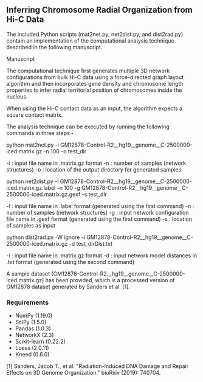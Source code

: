 ## Inferring Chromosome Radial Organization from Hi-C Data ##

The included Python scripts (mat2net.py, net2dist.py, and dist2rad.py) contain an implementation of the computational analysis technique described in the following manuscript.

Manuscript

The computational technique first generates multiple 3D network configurations from bulk Hi-C data using a force-directed graph layout algorithm and then incorporates gene density and chromosome length properties to infer radial territorial position of chromosomes inside the nucleus.

When using the Hi-C contact data as an input, the algorithm expects a square contact matrix. 

The analysis technique can be executed by running the following commands in three steps - 

python mat2net.py -i GM12878-Control-R2__hg19__genome__C-2500000-iced.matrix.gz -n 100 -o test_dir

-i : input file name in .matrix.gz format
-n : number of samples (network structures)
-o : location of the output directory for generated samples

python net2dist.py -l GM12878-Control-R2__hg19__genome__C-2500000-iced.matrix.gz.label -n 100 -g GM12878-Control-R2__hg19__genome__C-2500000-iced.matrix.gz.gexf -s test_dir 

-l : input file name in .label format (generated using the first command)
-n : number of samples (network structures)
-g : input network configuration file name in .gexf format (generated using the first command)
-s : location of samples as input

python dist2rad.py -W ignore -i GM12878-Control-R2__hg19__genome__C-2500000-iced.matrix.gz -d test_dirDist.txt 

-i : input file name in .matrix.gz format
-d : input network model distances in .txt format (generated using the second command)

A sample dataset (GM12878-Control-R2__hg19__genome__C-2500000-iced.matrix.gz) has been provided, which is a processed version of GM12878 dataset generated by Sanders et al. [1].

### Requirements ###

* NumPy (1.19.0)
* SciPy (1.5.0)
* Pandas (1.0.3)
* NetworkX (2.3)
* Scikit-learn (0.22.2)
* Loess (2.0.11)
* Kneed (0.6.0)

[1] Sanders, Jacob T., et al. "Radiation-Induced DNA Damage and Repair Effects on 3D Genome Organization." bioRxiv (2019): 740704.

